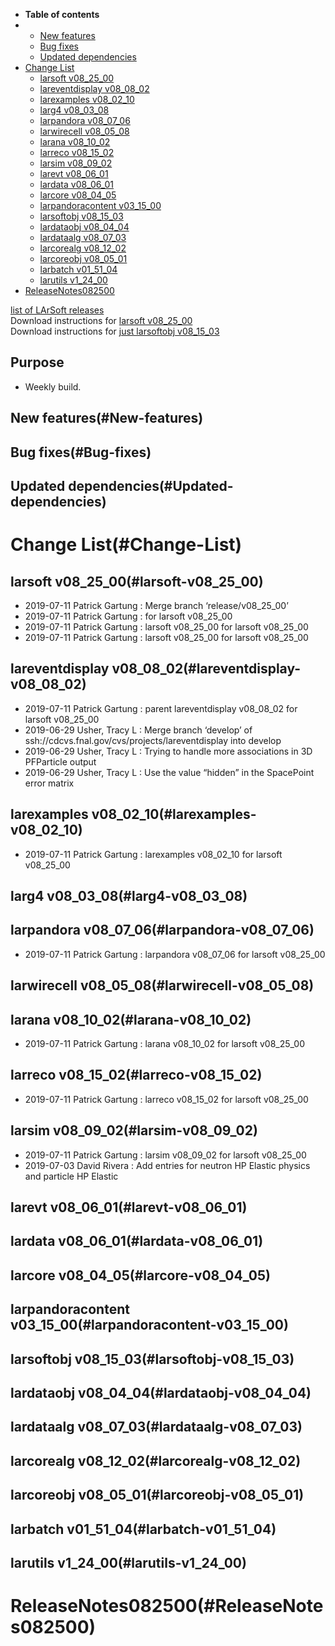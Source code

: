 -   **Table of contents**
-   -   [New features](#New-features)
    -   [Bug fixes](#Bug-fixes)
    -   [Updated dependencies](#Updated-dependencies)
-   [Change List](#Change-List)
    -   [larsoft v08\_25\_00](#larsoft-v08_25_00)
    -   [lareventdisplay v08\_08\_02](#lareventdisplay-v08_08_02)
    -   [larexamples v08\_02\_10](#larexamples-v08_02_10)
    -   [larg4 v08\_03\_08](#larg4-v08_03_08)
    -   [larpandora v08\_07\_06](#larpandora-v08_07_06)
    -   [larwirecell v08\_05\_08](#larwirecell-v08_05_08)
    -   [larana v08\_10\_02](#larana-v08_10_02)
    -   [larreco v08\_15\_02](#larreco-v08_15_02)
    -   [larsim v08\_09\_02](#larsim-v08_09_02)
    -   [larevt v08\_06\_01](#larevt-v08_06_01)
    -   [lardata v08\_06\_01](#lardata-v08_06_01)
    -   [larcore v08\_04\_05](#larcore-v08_04_05)
    -   [larpandoracontent v03\_15\_00](#larpandoracontent-v03_15_00)
    -   [larsoftobj v08\_15\_03](#larsoftobj-v08_15_03)
    -   [lardataobj v08\_04\_04](#lardataobj-v08_04_04)
    -   [lardataalg v08\_07\_03](#lardataalg-v08_07_03)
    -   [larcorealg v08\_12\_02](#larcorealg-v08_12_02)
    -   [larcoreobj v08\_05\_01](#larcoreobj-v08_05_01)
    -   [larbatch v01\_51\_04](#larbatch-v01_51_04)
    -   [larutils v1\_24\_00](#larutils-v1_24_00)
-   [ReleaseNotes082500](#ReleaseNotes082500)

[list of LArSoft releases](LArSoft_release_list)\
Download instructions for [larsoft v08\_25\_00](http://scisoft.fnal.gov/scisoft/bundles/larsoft/v08_25_00/larsoft-v08_25_00.html)\
Download instructions for [just larsoftobj v08\_15\_03](http://scisoft.fnal.gov/scisoft/bundles/larsoftobj/v08_15_03/larsoftobj-v08_15_03.html)

Purpose
-------

-   Weekly build.

New features(#New-features)
------------------------------

Bug fixes(#Bug-fixes)
------------------------

Updated dependencies(#Updated-dependencies)
----------------------------------------------

Change List(#Change-List)
============================

larsoft v08\_25\_00(#larsoft-v08_25_00)
------------------------------------------

-   2019-07-11 Patrick Gartung : Merge branch ‘release/v08\_25\_00’
-   2019-07-11 Patrick Gartung : for larsoft v08\_25\_00
-   2019-07-11 Patrick Gartung : larsoft v08\_25\_00 for larsoft v08\_25\_00
-   2019-07-11 Patrick Gartung : larsoft v08\_25\_00 for larsoft v08\_25\_00

lareventdisplay v08\_08\_02(#lareventdisplay-v08_08_02)
----------------------------------------------------------

-   2019-07-11 Patrick Gartung : parent lareventdisplay v08\_08\_02 for larsoft v08\_25\_00
-   2019-06-29 Usher, Tracy L : Merge branch ‘develop’ of ssh://cdcvs.fnal.gov/cvs/projects/lareventdisplay into develop
-   2019-06-29 Usher, Tracy L : Trying to handle more associations in 3D PFParticle output
-   2019-06-29 Usher, Tracy L : Use the value “hidden” in the SpacePoint error matrix

larexamples v08\_02\_10(#larexamples-v08_02_10)
--------------------------------------------------

-   2019-07-11 Patrick Gartung : larexamples v08\_02\_10 for larsoft v08\_25\_00

larg4 v08\_03\_08(#larg4-v08_03_08)
--------------------------------------

larpandora v08\_07\_06(#larpandora-v08_07_06)
------------------------------------------------

-   2019-07-11 Patrick Gartung : larpandora v08\_07\_06 for larsoft v08\_25\_00

larwirecell v08\_05\_08(#larwirecell-v08_05_08)
--------------------------------------------------

larana v08\_10\_02(#larana-v08_10_02)
----------------------------------------

-   2019-07-11 Patrick Gartung : larana v08\_10\_02 for larsoft v08\_25\_00

larreco v08\_15\_02(#larreco-v08_15_02)
------------------------------------------

-   2019-07-11 Patrick Gartung : larreco v08\_15\_02 for larsoft v08\_25\_00

larsim v08\_09\_02(#larsim-v08_09_02)
----------------------------------------

-   2019-07-11 Patrick Gartung : larsim v08\_09\_02 for larsoft v08\_25\_00
-   2019-07-03 David Rivera : Add entries for neutron HP Elastic physics and particle HP Elastic

larevt v08\_06\_01(#larevt-v08_06_01)
----------------------------------------

lardata v08\_06\_01(#lardata-v08_06_01)
------------------------------------------

larcore v08\_04\_05(#larcore-v08_04_05)
------------------------------------------

larpandoracontent v03\_15\_00(#larpandoracontent-v03_15_00)
--------------------------------------------------------------

larsoftobj v08\_15\_03(#larsoftobj-v08_15_03)
------------------------------------------------

lardataobj v08\_04\_04(#lardataobj-v08_04_04)
------------------------------------------------

lardataalg v08\_07\_03(#lardataalg-v08_07_03)
------------------------------------------------

larcorealg v08\_12\_02(#larcorealg-v08_12_02)
------------------------------------------------

larcoreobj v08\_05\_01(#larcoreobj-v08_05_01)
------------------------------------------------

larbatch v01\_51\_04(#larbatch-v01_51_04)
--------------------------------------------

larutils v1\_24\_00(#larutils-v1_24_00)
------------------------------------------

ReleaseNotes082500(#ReleaseNotes082500)
==========================================
